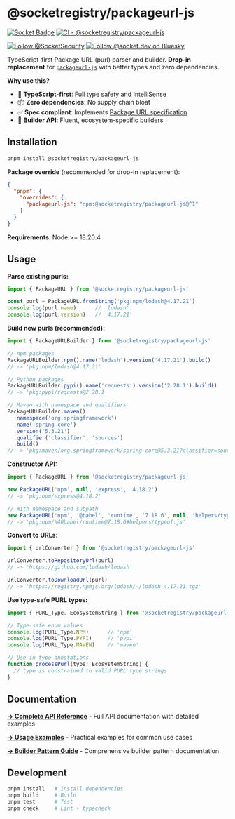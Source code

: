 # @socketregistry/packageurl-js

[![Socket Badge](https://socket.dev/api/badge/npm/package/@socketregistry/packageurl-js)](https://socket.dev/npm/package/@socketregistry/packageurl-js)
[![CI - @socketregistry/packageurl-js](https://github.com/SocketDev/socket-packageurl-js/actions/workflows/ci.yml/badge.svg)](https://github.com/SocketDev/socket-packageurl-js/actions/workflows/ci.yml)

[![Follow @SocketSecurity](https://img.shields.io/twitter/follow/SocketSecurity?style=social)](https://twitter.com/SocketSecurity)
[![Follow @socket.dev on Bluesky](https://img.shields.io/badge/Follow-@socket.dev-1DA1F2?style=social&logo=bluesky)](https://bsky.app/profile/socket.dev)

TypeScript-first Package URL (purl) parser and builder. **Drop-in replacement** for [`packageurl-js`](https://socket.dev/npm/package/packageurl-js) with better types and zero dependencies.

**Why use this?**
- 🎯 **TypeScript-first**: Full type safety and IntelliSense
- 📦 **Zero dependencies**: No supply chain bloat
- ✅ **Spec compliant**: Implements [Package URL specification](https://github.com/package-url/purl-spec)
- 🔨 **Builder API**: Fluent, ecosystem-specific builders

## Installation

```sh
pnpm install @socketregistry/packageurl-js
```

**Package override** (recommended for drop-in replacement):
```json
{
  "pnpm": {
    "overrides": {
      "packageurl-js": "npm:@socketregistry/packageurl-js@^1"
    }
  }
}
```

**Requirements**: Node >= 18.20.4

## Usage

**Parse existing purls:**
```javascript
import { PackageURL } from '@socketregistry/packageurl-js'

const purl = PackageURL.fromString('pkg:npm/lodash@4.17.21')
console.log(purl.name)      // 'lodash'
console.log(purl.version)   // '4.17.21'
```

**Build new purls (recommended):**
```javascript
import { PackageURLBuilder } from '@socketregistry/packageurl-js'

// npm packages
PackageURLBuilder.npm().name('lodash').version('4.17.21').build()
// -> 'pkg:npm/lodash@4.17.21'

// Python packages
PackageURLBuilder.pypi().name('requests').version('2.28.1').build()
// -> 'pkg:pypi/requests@2.28.1'

// Maven with namespace and qualifiers
PackageURLBuilder.maven()
  .namespace('org.springframework')
  .name('spring-core')
  .version('5.3.21')
  .qualifier('classifier', 'sources')
  .build()
// -> 'pkg:maven/org.springframework/spring-core@5.3.21?classifier=sources'
```

**Constructor API:**
```javascript
import { PackageURL } from '@socketregistry/packageurl-js'

new PackageURL('npm', null, 'express', '4.18.2')
// -> 'pkg:npm/express@4.18.2'

// With namespace and subpath
new PackageURL('npm', '@babel', 'runtime', '7.18.6', null, 'helpers/typeof.js')
// -> 'pkg:npm/%40babel/runtime@7.18.6#helpers/typeof.js'
```

**Convert to URLs:**
```javascript
import { UrlConverter } from '@socketregistry/packageurl-js'

UrlConverter.toRepositoryUrl(purl)
// -> 'https://github.com/lodash/lodash'

UrlConverter.toDownloadUrl(purl)
// -> 'https://registry.npmjs.org/lodash/-/lodash-4.17.21.tgz'
```

**Use type-safe PURL types:**
```javascript
import { PURL_Type, EcosystemString } from '@socketregistry/packageurl-js'

// Type-safe enum values
console.log(PURL_Type.NPM)      // 'npm'
console.log(PURL_Type.PYPI)     // 'pypi'
console.log(PURL_Type.MAVEN)    // 'maven'

// Use in type annotations
function processPurl(type: EcosystemString) {
  // type is constrained to valid PURL type strings
}
```

## Documentation

**[→ Complete API Reference](./docs/API.md)** - Full API documentation with detailed examples

**[→ Usage Examples](./docs/EXAMPLES.md)** - Practical examples for common use cases

**[→ Builder Pattern Guide](./docs/BUILDERS.md)** - Comprehensive builder pattern documentation

## Development

```bash
pnpm install   # Install dependencies
pnpm build     # Build
pnpm test      # Test
pnpm check     # Lint + typecheck
```
